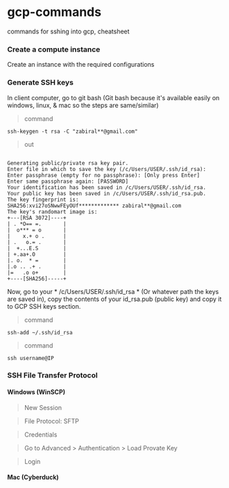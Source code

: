 # gcp-commands
commands for sshing into gcp, cheatsheet

### Create a compute instance

Create an instance with the required configurations

### Generate SSH keys

In client computer, go to git bash (Git bash because it's available easily on windows, linux, & mac so the steps are same/similar)

> command

`ssh-keygen -t rsa -C "zabiral**@gmail.com"`

> out

```

Generating public/private rsa key pair.
Enter file in which to save the key (/c/Users/USER/.ssh/id_rsa):
Enter passphrase (empty for no passphrase): [Only press Enter]
Enter same passphrase again: [PASSWORD]
Your identification has been saved in /c/Users/USER/.ssh/id_rsa.
Your public key has been saved in /c/Users/USER/.ssh/id_rsa.pub.
The key fingerprint is:
SHA256:xvi27oSNwwFEyOUf************* zabiral**@gmail.com
The key's randomart image is:
+---[RSA 3072]----+
| . *O== =.       |
|  o*** = o       |
|    x.+ o .      |
| .   o.= .       |
|  +...E.S        |
| +.aa+.O         |
|. o.  * =        |
|.o .. .+ .       |
|=   .o o+        |
+----[SHA256]-----+

```

Now, go to your * /c/Users/USER/.ssh/id_rsa * (Or whatever path the keys are saved in), copy the contents of your id_rsa.pub (public key) and copy it to GCP SSH keys section.

> command

`ssh-add ~/.ssh/id_rsa`

> command

`ssh username@IP`


### SSH File Transfer Protocol

#### Windows (WinSCP)

> New Session

> File Protocol: SFTP

> Credentials

> Go to Advanced > Authentication > Load Provate Key

> Login


#### Mac (Cyberduck)